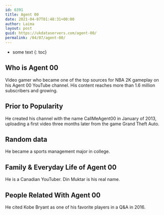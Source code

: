 ```yaml
---
id: 6391
title: Agent 00
date: 2021-04-07T01:48:31+00:00
author: Laima
layout: post
guid: https://ukdataservers.com/agent-00/
permalink: /04/07/agent-00/
---
```


* some text
{: toc}


## Who is Agent 00
                  
                  
                  
Video gamer who became one of the top sources for NBA 2K gameplay on his Agent 00 YouTube channel. His content reaches more than 1.6 million subscribers and growing.
                  
              
            
              
            
                
                
                
## Prior to Popularity
                  
                  
                  
He created his channel with the name CallMeAgent00 in January of 2013, uploading a first video three months later from the game Grand Theft Auto.
                  
              
            
              
            
                
                
                
## Random data
                  
                  
                  
He became a sports management major in college.
                  
              
            
              
            
                
                
                
## Family & Everyday Life of Agent 00
                  
                  
                  
He is a Canadian YouTuber. Din Muktar is his real name.
                  
              
            
              
            
                
                
                
## People Related With Agent 00
                  
                  
                  
He cited Kobe Bryant as one of his favorite players in a Q&A in 2016.
                  
              
            
              
            
                
              
            
              
              
            
            
              
            
          
          
          